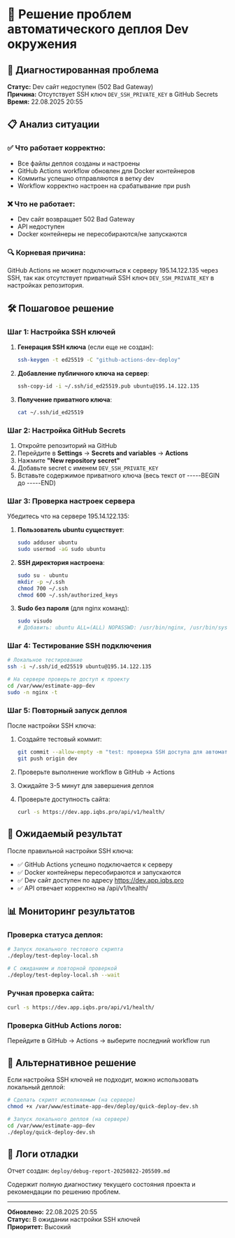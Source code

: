 # 🔧 Решение проблем автоматического деплоя Dev окружения

## 🚨 Диагностированная проблема

**Статус:** Dev сайт недоступен (502 Bad Gateway)  
**Причина:** Отсутствует SSH ключ `DEV_SSH_PRIVATE_KEY` в GitHub Secrets  
**Время:** 22.08.2025 20:55

## 📋 Анализ ситуации

### ✅ Что работает корректно:
- Все файлы деплоя созданы и настроены
- GitHub Actions workflow обновлен для Docker контейнеров
- Коммиты успешно отправляются в ветку dev
- Workflow корректно настроен на срабатывание при push

### ❌ Что не работает:
- Dev сайт возвращает 502 Bad Gateway
- API недоступен
- Docker контейнеры не пересобираются/не запускаются

### 🔍 Корневая причина:
GitHub Actions не может подключиться к серверу 195.14.122.135 через SSH, так как отсутствует приватный SSH ключ `DEV_SSH_PRIVATE_KEY` в настройках репозитория.

## 🛠️ Пошаговое решение

### Шаг 1: Настройка SSH ключей

1. **Генерация SSH ключа** (если еще не создан):
   ```bash
   ssh-keygen -t ed25519 -C "github-actions-dev-deploy"
   ```

2. **Добавление публичного ключа на сервер**:
   ```bash
   ssh-copy-id -i ~/.ssh/id_ed25519.pub ubuntu@195.14.122.135
   ```

3. **Получение приватного ключа**:
   ```bash
   cat ~/.ssh/id_ed25519
   ```

### Шаг 2: Настройка GitHub Secrets

1. Откройте репозиторий на GitHub
2. Перейдите в **Settings** → **Secrets and variables** → **Actions**
3. Нажмите **"New repository secret"**
4. Добавьте secret с именем `DEV_SSH_PRIVATE_KEY`
5. Вставьте содержимое приватного ключа (весь текст от -----BEGIN до -----END)

### Шаг 3: Проверка настроек сервера

Убедитесь что на сервере 195.14.122.135:

1. **Пользователь ubuntu существует**:
   ```bash
   sudo adduser ubuntu
   sudo usermod -aG sudo ubuntu
   ```

2. **SSH директория настроена**:
   ```bash
   sudo su - ubuntu
   mkdir -p ~/.ssh
   chmod 700 ~/.ssh
   chmod 600 ~/.ssh/authorized_keys
   ```

3. **Sudo без пароля** (для nginx команд):
   ```bash
   sudo visudo
   # Добавить: ubuntu ALL=(ALL) NOPASSWD: /usr/bin/nginx, /usr/bin/systemctl
   ```

### Шаг 4: Тестирование SSH подключения

```bash
# Локальное тестирование
ssh -i ~/.ssh/id_ed25519 ubuntu@195.14.122.135

# На сервере проверьте доступ к проекту
cd /var/www/estimate-app-dev
sudo -n nginx -t
```

### Шаг 5: Повторный запуск деплоя

После настройки SSH ключа:

1. Создайте тестовый коммит:
   ```bash
   git commit --allow-empty -m "test: проверка SSH доступа для автоматического деплоя"
   git push origin dev
   ```

2. Проверьте выполнение workflow в GitHub → Actions

3. Ожидайте 3-5 минут для завершения деплоя

4. Проверьте доступность сайта:
   ```bash
   curl -s https://dev.app.iqbs.pro/api/v1/health/
   ```

## 🎯 Ожидаемый результат

После правильной настройки SSH ключа:

- ✅ GitHub Actions успешно подключается к серверу
- ✅ Docker контейнеры пересобираются и запускаются
- ✅ Dev сайт доступен по адресу https://dev.app.iqbs.pro
- ✅ API отвечает корректно на /api/v1/health/

## 📊 Мониторинг результатов

### Проверка статуса деплоя:
```bash
# Запуск локального тестового скрипта
./deploy/test-deploy-local.sh

# С ожиданием и повторной проверкой
./deploy/test-deploy-local.sh --wait
```

### Ручная проверка сайта:
```bash
curl -s https://dev.app.iqbs.pro/api/v1/health/
```

### Проверка GitHub Actions логов:
Перейдите в GitHub → Actions → выберите последний workflow run

## 🔄 Альтернативное решение

Если настройка SSH ключей не подходит, можно использовать локальный деплой:

```bash
# Сделать скрипт исполняемым (на сервере)
chmod +x /var/www/estimate-app-dev/deploy/quick-deploy-dev.sh

# Запуск локального деплоя (на сервере)
cd /var/www/estimate-app-dev
./deploy/quick-deploy-dev.sh
```

## 📝 Логи отладки

Отчет создан: `deploy/debug-report-20250822-205509.md`

Содержит полную диагностику текущего состояния проекта и рекомендации по решению проблем.

---

**Обновлено:** 22.08.2025 20:55  
**Статус:** В ожидании настройки SSH ключей  
**Приоритет:** Высокий
